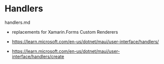 # Handlers

handlers.md

*   replacements for Xamarin.Forms Custom Renderers

*   https://learn.microsoft.com/en-us/dotnet/maui/user-interface/handlers/

*   https://learn.microsoft.com/en-us/dotnet/maui/user-interface/handlers/create


